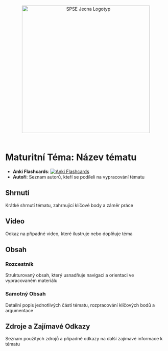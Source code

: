 <div align="center">
  <img src="https://www.spsejecna.cz/ci/SPSE-Jecna_Logotyp.png" alt="SPSE Jecna Logotyp" width="400" style="margin: 20px;">
</div>

# Maturitní Téma: Název tématu
- **Anki Flashcards**: [![Anki Flashcards](https://img.shields.io/badge/Anki-Flashcards-1f425f.svg)](https://ankiweb.net/shared/info/)
- **Autoři**: Seznam autorů, kteří se podíleli na vypracování tématu

## Shrnutí
Krátké shrnutí tématu, zahrnující klíčové body a záměr práce

## Video
Odkaz na případné video, které ilustruje nebo doplňuje téma

## Obsah
### Rozcestník
Strukturovaný obsah, který usnadňuje navigaci a orientaci ve vypracovaném materiálu

### Samotný Obsah
Detailní popis jednotlivých částí tématu, rozpracování klíčových bodů a argumentace

## Zdroje a Zajímavé Odkazy
Seznam použitých zdrojů a případně odkazy na další zajímavé informace k tématu
